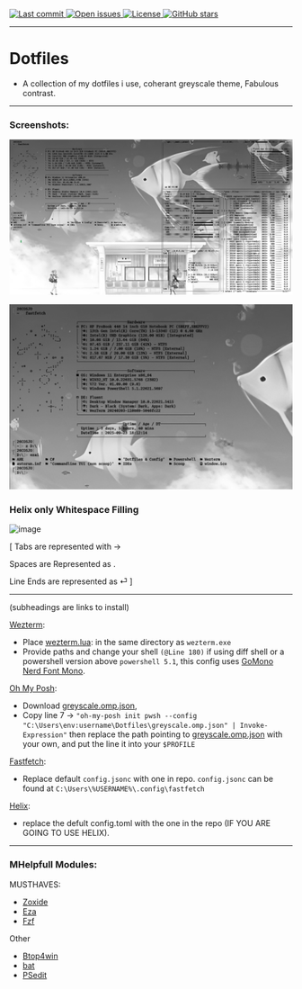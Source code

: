 <p>
  <a href="https://github.com/nodev7/nodevs-dotfiles/commits/main">
    <img src="https://img.shields.io/github/last-commit/nodev7/nodevs-dotfiles" alt="Last commit" />
  </a>
  <a href="https://github.com/nodev7/nodevs-dotfiles/issues">
    <img src="https://img.shields.io/github/issues/nodev7/nodevs-dotfiles" alt="Open issues" />
  </a>
  <a href="https://github.com/nodev7/nodevs-dotfiles/blob/main/LICENSE">
    <img src="https://img.shields.io/github/license/nodev7/nodevs-dotfiles" alt="License" />
  </a>
  <a href="https://github.com/nodev7/nodevs-dotfiles/stargazers">
    <img src="https://img.shields.io/github/stars/nodev7/nodevs-dotfiles?style=social" alt="GitHub stars" />
  </a>
</p>

---

# Dotfiles
- A collection of my dotfiles i use, coherant greyscale theme, Fabulous contrast.
---

### Screenshots:

![image](https://raw.githubusercontent.com/leastofthelords/dotfiles/refs/heads/main/Screenshots/Screenshot%202025-09-23%20181316.png)

![image](https://raw.githubusercontent.com/leastofthelords/dotfiles/refs/heads/main/Screenshots/Screenshot%202025-09-23%20190245.png)

### Helix only Whitespace Filling 

![image](https://github.com/user-attachments/assets/29e469c5-6318-4949-9d79-7f1fb36ac7fc)

[ Tabs are represented with →

Spaces are Represented as .

Line Ends are represented as ⏎ ]

---

(subheadings are links to install)

[Wezterm](https://wezterm.org/index.html):
- Place [wezterm.lua](./wezterm.lua): in the same directory as `wezterm.exe`
- Provide paths and change your shell `(@Line 180)` if using diff shell or a powershell version above `powershell 5.1`, this config uses [GoMono Nerd Font Mono](https://www.nerdfonts.com/font-downloads).

[Oh My Posh](https://ohmyposh.dev):
- Download [greyscale.omp.json](./greyscale.omp.json),
- Copy line 7 -> `"oh-my-posh init pwsh --config "C:\Users\env:username\Dotfiles\greyscale.omp.json" | Invoke-Expression"`  then replace the path pointing to [greyscale.omp.json](./greyscale.omp.json) with your own, and put the line it into your `$PROFILE`

  
[Fastfetch](https://github.com/fastfetch-cli/fastfetch):
- Replace default `config.jsonc` with one in repo. `config.jsonc` can be found at `C:\Users\%USERNAME%\.config\fastfetch`


[Helix](https://helix-editor.com):
- replace the defult config.toml with the one in the repo (IF YOU ARE GOING TO USE HELIX).

---

### MHelpfull Modules:

MUSTHAVES:
- [Zoxide](https://github.com/ajeetdsouza/zoxide)
- [Eza](github.com/search?q=eza&type=repositories)
- [Fzf](https://github.com/junegunn/fzf)

Other
- [Btop4win](https://github.com/aristocratos/btop4win)
- [bat](https://github.com/sharkdp/bat)
- [PSedit](https://github.com/ironmansoftware/psedit)











